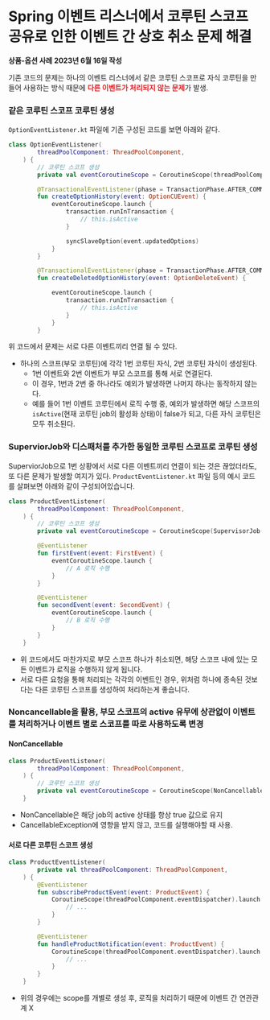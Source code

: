 # Spring 이벤트 리스너에서 코루틴 스코프 공유로 인한 이벤트 간 상호 취소 문제 해결

**상품-옵션 사례**
**2023년 6월 16일 작성**

기존 코드의 문제는 하나의 이벤트 리스너에서 같은 코루틴 스코프로 자식 코루틴을 만들어 사용하는 방식 때문에 <strong><span style="color:#e11d21;">다른 이벤트가 처리되지 않는 문제</span></strong><span style="">가 발생.</span>

### 같은 코루틴 스코프 코루틴 생성

`OptionEventListener.kt` 파일에 기존 구성된 코드를 보면 아래와 같다.

```kotlin
class OptionEventListener(
        threadPoolComponent: ThreadPoolComponent,
    ) {
        // 코루틴 스코프 생성
        private val eventCoroutineScope = CoroutineScope(threadPoolComponent.eventDispatcher)

        @TransactionalEventListener(phase = TransactionPhase.AFTER_COMMIT)
        fun createOptionHistory(event: OptionCUEvent) {
            eventCoroutineScope.launch {
                transaction.runInTransaction {
                    // this.isActive
                }

                syncSlaveOption(event.updatedOptions)
            }
        }

        @TransactionalEventListener(phase = TransactionPhase.AFTER_COMMIT)
        fun createDeletedOptionHistory(event: OptionDeleteEvent) {

            eventCoroutineScope.launch {
                transaction.runInTransaction {
                    // this.isActive
                }
            }
        }
```

위 코드에서 문제는 서로 다른 이벤트끼리 연결 될 수 있다.

- 하나의 스코프(부모 코루틴)에 각각 1번 코루틴 자식, 2번 코루틴 자식이 생성된다.
  - 1번 이벤트와 2번 이벤트가 부모 스코프를 통해 서로 연결된다.
  - 이 경우, 1번과 2번 중 하나라도 예외가 발생하면 나머지 하나는 동작하지 않는다.
  - 예를 들어 1번 이벤트 코루틴에서 로직 수행 중, 예외가 발생하면 해당 스코프의 `isActive`(현재 코루틴 job의 활성화 상태)이 false가 되고, 다른 자식 코루틴은 모두 취소된다.

### SuperviorJob와 디스패처를 추가한 동일한 코루틴 스코프로 코루틴 생성

SuperviorJob으로 1번 상황에서 서로 다른 이벤트끼리 연결이 되는 것은 끊었더라도, 또 다른 문제가 발생할 여지가 있다.
`ProductEventListener.kt` 파일 등의 예시 코드를 살펴보면 아래와 같이 구성되어있습니다.

```kotlin
class ProductEventListener(
        threadPoolComponent: ThreadPoolComponent,
    ) {
        // 코루틴 스코프 생성
        private val eventCoroutineScope = CoroutineScope(SupervisorJob() + threadPoolComponent.eventDispatcher)

        @EventListener
        fun firstEvent(event: FirstEvent) {
            eventCoroutineScope.launch {
                // A 로직 수행
            }
        }

        @EventListener
        fun secondEvent(event: SecondEvent) {
            eventCoroutineScope.launch {
                // B 로직 수행
            }
        }
    }
```

- 위 코드에서도 마찬가지로 부모 스코프 하나가 취소되면, 해당 스코프 내에 있는 모든 이벤트가 로직을 수행하지 않게 됩니다.
- 서로 다른 요청을 통해 처리되는 각각의 이벤트인 경우, 위처럼 하나에 종속된 것보다는 다른 코루틴 스코프를 생성하여 처리하는게 좋습니다.

### Noncancellable을 활용, 부모 스코프의 active 유무에 상관없이 이벤트를 처리하거나 이벤트 별로 스코프를 따로 사용하도록 변경

#### NonCancellable

```kotlin
class ProductEventListener(
        threadPoolComponent: ThreadPoolComponent,
    ) {
        // 코루틴 스코프 생성
        private val eventCoroutineScope = CoroutineScope(NonCancellable + threadPoolComponent.eventDispatcher)
    }
```

- NonCancellable은 해당 job의 active 상태를 항상 true 값으로 유지
- CancellableException에 영향을 받지 않고, 코드를 실행해야할 때 사용.

#### 서로 다른 코루틴 스코프 생성

```kotlin
class ProductEventListener(
        private val threadPoolComponent: ThreadPoolComponent,
    ) {
        @EventListener
        fun subscribeProductEvent(event: ProductEvent) {
            CoroutineScope(threadPoolComponent.eventDispatcher).launch {
                // ...
            }
        }

        @EventListener
        fun handleProductNotification(event: ProductEvent) {
            CoroutineScope(threadPoolComponent.eventDispatcher).launch {
                // ...
            }
        }
    }
```

- 위의 경우에는 scope를 개별로 생성 후, 로직을 처리하기 때문에 이벤트 간 연관관계 X
